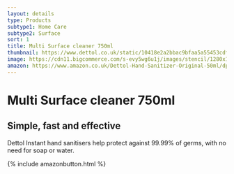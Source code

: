 ```yaml
---
layout: details
type: Products
subtype1: Home Care
subtype2: Surface
sort: 1
title: Multi Surface cleaner 750ml
thumbnail: https://www.dettol.co.uk/static/10418e2a2bbac9bfaa5a55453cdfa702/9a1a1/weiwxxrzc6rldhgvrrqj.webp
image: https://cdn11.bigcommerce.com/s-evy5wg6u1j/images/stencil/1280x1280/products/590/1498/Dettol_50ml__94187.1591897472.jpg?c=2
amazon: https://www.amazon.co.uk/Dettol-Hand-Sanitizer-Original-50ml/dp/B08HYQW9GP/ref=sr_1_4?keywords=dettol+instant+hand+sanitizer&qid=1661961971&refinements=p_76%3A419158031&rnid=419157031&rps=1&sprefix=dettol+instant+%2Caps%2C80&sr=8-4
---
```


# Multi Surface cleaner 750ml

## Simple, fast and effective

Dettol Instant hand sanitisers help protect against 99.99% of germs, with no need for soap or water.

{% include amazonbutton.html %}
